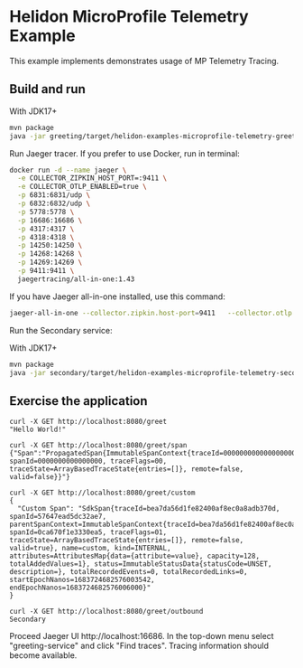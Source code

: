 # Helidon MicroProfile Telemetry Example

This example implements demonstrates usage of MP Telemetry Tracing.

## Build and run

With JDK17+
```bash
mvn package
java -jar greeting/target/helidon-examples-microprofile-telemetry-greeting.jar
```

Run Jaeger tracer. If you prefer to use Docker, run in terminal:
```bash
docker run -d --name jaeger \
  -e COLLECTOR_ZIPKIN_HOST_PORT=:9411 \
  -e COLLECTOR_OTLP_ENABLED=true \
  -p 6831:6831/udp \
  -p 6832:6832/udp \
  -p 5778:5778 \
  -p 16686:16686 \
  -p 4317:4317 \
  -p 4318:4318 \
  -p 14250:14250 \
  -p 14268:14268 \
  -p 14269:14269 \
  -p 9411:9411 \
  jaegertracing/all-in-one:1.43
```

If you have Jaeger all-in-one installed, use this command:

```bash
jaeger-all-in-one --collector.zipkin.host-port=9411   --collector.otlp.enabled=true
```

Run the Secondary service:

With JDK17+
```bash
mvn package
java -jar secondary/target/helidon-examples-microprofile-telemetry-secondary.jar
```

## Exercise the application

```
curl -X GET http://localhost:8080/greet
"Hello World!"

curl -X GET http://localhost:8080/greet/span
{"Span":"PropagatedSpan{ImmutableSpanContext{traceId=00000000000000000000000000000000, spanId=0000000000000000, traceFlags=00, traceState=ArrayBasedTraceState{entries=[]}, remote=false, valid=false}}"}

curl -X GET http://localhost:8080/greet/custom
{
  "Custom Span": "SdkSpan{traceId=bea7da56d1fe82400af8ec0a8adb370d, spanId=57647ead5dc32ae7, parentSpanContext=ImmutableSpanContext{traceId=bea7da56d1fe82400af8ec0a8adb370d, spanId=0ca670f1e3330ea5, traceFlags=01, traceState=ArrayBasedTraceState{entries=[]}, remote=false, valid=true}, name=custom, kind=INTERNAL, attributes=AttributesMap{data={attribute=value}, capacity=128, totalAddedValues=1}, status=ImmutableStatusData{statusCode=UNSET, description=}, totalRecordedEvents=0, totalRecordedLinks=0, startEpochNanos=1683724682576003542, endEpochNanos=1683724682576006000}"
}

curl -X GET http://localhost:8080/greet/outbound   
Secondary    

```

Proceed Jaeger UI http://localhost:16686. In the top-down menu select "greeting-service" and click "Find traces". Tracing information should become available.